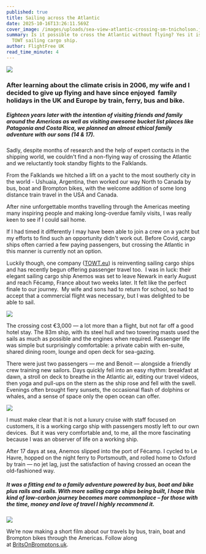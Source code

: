 ```yaml
---
published: true
title: Sailing across the Atlantic
date: 2025-10-16T13:26:11.569Z
cover_image: /images/uploads/sea-view-atlantic-crossing-sm-tnicholson.jpg
summary: Is it possible to cross the Atlantic without flying? Yes it is, with a
  TOWT sailing cargo ship.
author: FlightFree UK
read_time_minute: 4
---
```

![](/images/uploads/sea-view-atlantic-crossing-tnicholson.jpg)

### After learning about the climate crisis in 2006, my wife and I decided to give up flying and have since enjoyed  family holidays in the UK and Europe by train, ferry, bus and bike.

##### Eighteen years later with the intention of visiting friends and family around the Americas as well as visiting awesome bucket list places like Patagonia and Costa Rica, we planned an almost ethical family adventure with our sons (14 & 17).

Sadly, despite months of research and the help of expert contacts in the shipping world, we couldn't find a non-flying way of crossing the Atlantic and we reluctantly took standby flights to the Falklands. 

From the Falklands we hitched a lift on a yacht to the most southerly city in the world - Ushuaia, Argentina, then worked our way North to Canada by bus, boat and Brompton bikes, with the welcome addition of some long distance train travel in the USA and Canada.

After nine unforgettable months travelling through the Americas meeting many inspiring people and making long-overdue family visits, I was really keen to see if I could sail home.

If I had timed it differently I may have been able to join a crew on a yacht but my efforts to find such an opportunity didn't work out. Before Covid, cargo ships often carried a few paying passengers, but crossing the Atlantic in this manner is currently not an option. 

Luckily though, one company ([TOWT.eu](https://towt.eu/)) is reinventing sailing cargo ships and has recently begun offering passenger travel too.  I was in luck: their elegant sailing cargo ship Anemos was set to leave Newark in early August and reach Fécamp, France about two weeks later. It felt like the perfect finale to our journey.  My wife and sons had to return for school, so had to accept that a commercial flight was necessary, but I was delighted to be able to sail.

![](/images/uploads/cargo-boat-tnicholson.jpg)

The crossing cost €3,000 — a lot more than a flight, but not far off a good hotel stay. The 83m ship, with its steel hull and two towering masts used the sails as much as possible and the engines when required. Passenger life was simple but surprisingly comfortable: a private cabin with en-suite, shared dining room, lounge and open deck for sea-gazing.

There were just two passengers — me and Benoit — alongside a friendly crew training new sailors. Days quickly fell into an easy rhythm: breakfast at dawn, a stroll on deck to breathe in the Atlantic air, editing our travel videos, then yoga and pull-ups on the stern as the ship rose and fell with the swell. Evenings often brought fiery sunsets, the occasional flash of dolphins or whales, and a sense of space only the open ocean can offer.

![](/images/uploads/mess-room-tnicholson.jpg)

I must make clear that it is not a luxury cruise with staff focused on customers, it is a working cargo ship with passengers mostly left to our own devices.  But it was very comfortable and, to me, all the more fascinating because I was an observer of life on a working ship.  

After 17 days at sea, Anemos slipped into the port of Fécamp. I cycled to Le Havre, hopped on the night ferry to Portsmouth, and rolled home to Oxford by train — no jet lag, just the satisfaction of having crossed an ocean the old-fashioned way.

##### It was a fitting end to a family adventure powered by bus, boat and bike plus rails and sails. With more sailing cargo ships being built, I hope this kind of low-carbon journey becomes more commonplace – for those with the time, money and love of travel I highly recommend it.

![](/images/uploads/sunset-atlantic-crossing-tnicholson.jpg)

We’re now making a short film about our travels by bus, train, boat and Brompton bikes through the Americas. Follow along at [BritsOnBromptons.uk](https://britsonbromptons.uk/).